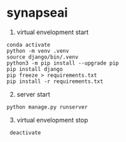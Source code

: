 # synapseai


1. virtual envelopment start

```
conda activate
python -m venv .venv
source django/bin/.venv
python3 -m pip install --upgrade pip
pip install django
pip freeze > requirements.txt
pip install -r requirements.txt
```

2. server start

```
python manage.py runserver
```

3. virtual envelopment stop

```
 deactivate
```
